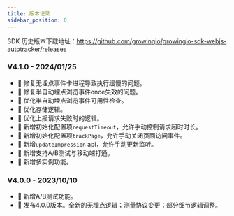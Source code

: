 ```yaml
---
title: 版本记录
sidebar_position: 0
---
```


SDK 历史版本下载地址：<https://github.com/growingio/growingio-sdk-webjs-autotracker/releases>

### V4.1.0 - 2024/01/25

- 🐞 修复无埋点事件卡进程导致执行缓慢的问题。
- 🐞 修复半自动埋点浏览事件once失效的问题。
- 🌟 优化半自动埋点浏览事件可用性检查。
- 🌟 优化存储逻辑。
- 🌟 优化上报请求失败时的逻辑。
- 🎉 新增初始化配置项`requestTimeout`，允许手动控制请求超时时长。
- 🎉 新增初始化配置项`trackPage`，允许手动关闭页面访问事件。
- 🎉 新增`updateImpression` api，允许手动更新监听。
- 🎉 新增支持A/B测试与移动端打通。
- 🎉 新增多实例功能。

### V4.0.0 - 2023/10/10

- 🎉 新增A/B测试功能。
- 🎉 发布4.0.0版本。全新的无埋点逻辑；测量协议变更；部分细节逻辑调整。

